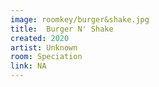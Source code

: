 ```yaml
---
image: roomkey/burger&shake.jpg
title:  Burger N' Shake
created: 2020
artist: Unknown
room: Speciation
link: NA
---
```



